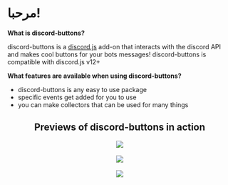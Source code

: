 # مرحبا!

**What is discord-buttons?**

discord-buttons is a [discord.js](https://discord.js.org/#/) add-on that interacts with the discord API and makes cool buttons for your bots messages! discord-buttons is compatible with discord.js v12+

**What features are available when using discord-buttons?**

- discord-buttons is any easy to use package
- specific events get added for you to use
- you can make collectors that can be used for many things

<div align="center"><h2>Previews of discord-buttons in action</h2>

<img src="https://i.imgur.com/VyhpPvA.png"></img>
<br>
<br>
<img src="https://i.imgur.com/7muJ7UY.png"></img>
<br>
<br>
<img src="https://i.imgur.com/qbcHg68.gif"></img>

</div>
